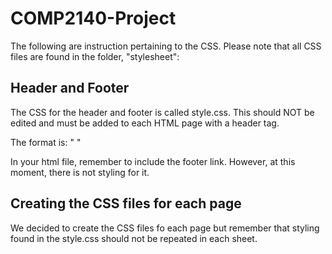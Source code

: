 # COMP2140-Project

The following are instruction pertaining to the CSS. Please note that all CSS files are found in the folder, "stylesheet":

## Header and Footer

The CSS for the header and footer is called style.css. This should NOT be edited and must be added to each HTML page with a header tag. 

The format is: " <link rel="stylesheet" href="../stylesheet/style.css"> "

In your html file, remember to include the footer link. However, at this moment, there is not styling for it.

## Creating the CSS files for each page

We decided to create the CSS files fo each page but remember that styling found in the style.css should not be repeated in each sheet. 

